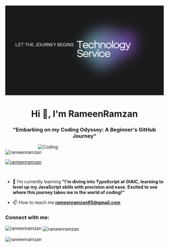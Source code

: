 ![MasterHead](https://github.com/RameenRamzan/RameenRamzan/blob/main/Green%20Gaming%20Channel%20YouTube%20Channel%20Art.png)
<h1 align="center">Hi 👋, I'm RameenRamzan</h1>
<h3 align="center">"Embarking on my Coding Odyssey: A Beginner's GitHub Journey"</h3>
<img align="right" alt="Coding" width="400" src="https://user-images.githubusercontent.com/74038190/221352975-94759904-aa4c-4032-a8ab-b546efb9c478.gif">
<p align="left"> <img src="https://komarev.com/ghpvc/?username=rameenramzan&label=Profile%20views&color=0e75b6&style=flat" alt="rameenramzan" /> </p>

<p align="left"> <a href="https://github.com/ryo-ma/github-profile-trophy"><img src="https://github-profile-trophy.vercel.app/?username=rameenramzan" alt="rameenramzan" /></a> </p>

<p align="left"> <a href="https://twitter.com/" target="blank"><img src="https://img.shields.io/twitter/follow/?logo=twitter&style=for-the-badge" alt="" /></a> </p>

- 🌱 I’m currently learning **"I'm diving into TypeScript at GIAIC, learning to level up my JavaScript skills with precision and ease. Excited to see where this journey takes me in the world of coding!"**

- 📫 How to reach me **rameenramzan65@gmail.com**

<h3 align="left">Connect with me:</h3>
<p align="left">
</p>

<p><img align="left" src="https://github-readme-stats.vercel.app/api/top-langs?username=rameenramzan&show_icons=true&locale=en&layout=compact" alt="rameenramzan" /></p>

<p>&nbsp;<img align="center" src="https://github-readme-stats.vercel.app/api?username=rameenramzan&show_icons=true&locale=en" alt="rameenramzan" /></p>

<p><img align="center" src="https://github-readme-streak-stats.herokuapp.com/?user=rameenramzan&" alt="rameenramzan" /></p>
